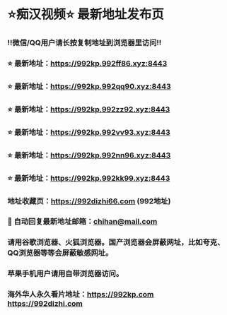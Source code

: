 # ⭐️痴汉视频⭐️ 最新地址发布页

### ‼️微信/QQ用户请长按复制地址到浏览器里访问‼️

### ⭐️ 最新地址：https://992kp.992ff86.xyz:8443

### ⭐️ 最新地址：https://992kp.992qq90.xyz:8443

### ⭐️ 最新地址：https://992kp.992zz92.xyz:8443

### ⭐️ 最新地址：https://992kp.992vv93.xyz:8443

### ⭐️ 最新地址：https://992kp.992nn96.xyz:8443

### ⭐️ 最新地址：https://992kp.992kk99.xyz:8443



### 地址收藏页：https://992dizhi66.com (992地址)
### 📧 自动回复最新地址邮箱：chihan@mail.com
### 请用谷歌浏览器、火狐浏览器。国产浏览器会屏蔽网址，比如夸克、QQ浏览器等等会屏蔽敏感网址。
### 苹果手机用户请用自带浏览器访问。
### 海外华人永久看片地址：https://992kp.com  https://992dizhi.com
